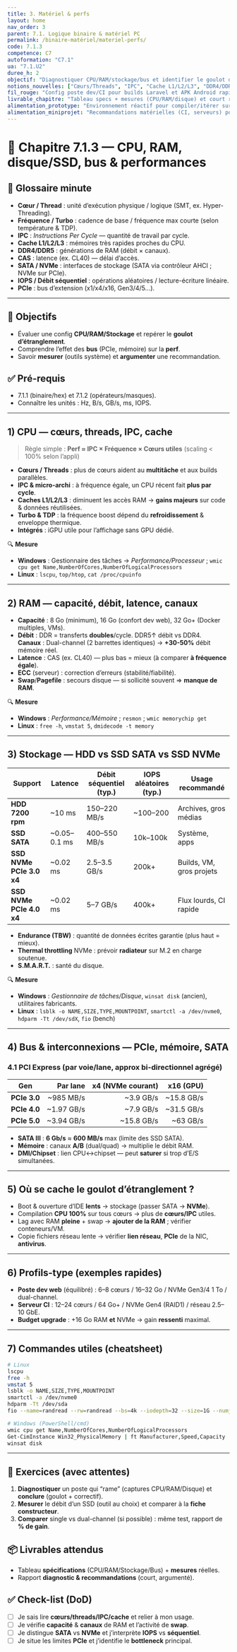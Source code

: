 ```yaml
---
title: 3. Matériel & perfs
layout: home
nav_order: 3
parent: 7.1. Logique binaire & matériel PC
permalink: /binaire-matériel/materiel-perfs/
code: 7.1.3
competence: C7
autoformation: "C7.1"
ua: "7.1.U2"
duree_h: 2
objectif: "Diagnostiquer CPU/RAM/stockage/bus et identifier le goulot d’étranglement avec mesures simples."
notions_nouvelles: ["Cœurs/Threads", "IPC", "Cache L1/L2/L3", "DDR4/DDR5", "CAS", "SATA", "NVMe", "PCIe Gen"]
fil_rouge: "Config poste dev/CI pour builds Laravel et APK Android rapides"
livrable_chapitre: "Tableau specs + mesures (CPU/RAM/disque) et court rapport diagnostic"
alimentation_prototype: "Environnement réactif pour compiler/itérer sur la démo N2"
alimentation_miniprojet: "Recommandations matérielles (CI, serveurs) pour les sprints N3"
---
```



# 📘 Chapitre 7.1.3 — CPU, RAM, disque/SSD, bus & performances

## 📒 Glossaire minute
- **Cœur / Thread** : unité d’exécution physique / logique (SMT, ex. Hyper-Threading).
- **Fréquence / Turbo** : cadence de base / fréquence max courte (selon température & TDP).
- **IPC** : *Instructions Per Cycle* — quantité de travail par cycle.
- **Cache L1/L2/L3** : mémoires très rapides proches du CPU.
- **DDR4/DDR5** : générations de RAM (débit × canaux).
- **CAS** : latence (ex. CL40) — délai d’accès.
- **SATA / NVMe** : interfaces de stockage (SATA via contrôleur AHCI ; NVMe sur PCIe).
- **IOPS / Débit séquentiel** : opérations aléatoires / lecture-écriture linéaire.
- **PCIe** : bus d’extension (x1/x4/x16, Gen3/4/5…).

---

## 🎯 Objectifs
- Évaluer une config **CPU/RAM/Stockage** et repérer le **goulot d’étranglement**.
- Comprendre l’effet des **bus** (PCIe, mémoire) sur la **perf**.
- Savoir **mesurer** (outils système) et **argumenter** une recommandation.

## ✅ Pré-requis
- 7.1.1 (binaire/hex) et 7.1.2 (opérateurs/masques).
- Connaître les unités : Hz, B/s, GB/s, ms, IOPS.

---

## 1) CPU — cœurs, threads, IPC, cache
> Règle simple : **Perf ≈ IPC × Fréquence × Cœurs utiles** (scaling < 100% selon l’appli)

- **Cœurs / Threads** : plus de cœurs aident au **multitâche** et aux builds parallèles.
- **IPC & micro-archi** : à fréquence égale, un CPU récent fait **plus par cycle**.
- **Caches L1/L2/L3** : diminuent les accès RAM → **gains majeurs** sur code & données réutilisées.
- **Turbo & TDP** : la fréquence boost dépend du **refroidissement** & enveloppe thermique.
- **Intégrés** : iGPU utile pour l’affichage sans GPU dédié.

🔍 **Mesure**
- **Windows** : Gestionnaire des tâches → *Performance/Processeur* ; `wmic cpu get Name,NumberOfCores,NumberOfLogicalProcessors`
- **Linux** : `lscpu`, `top/htop`, `cat /proc/cpuinfo`

---

## 2) RAM — capacité, débit, latence, canaux
- **Capacité** : 8 Go (minimum), 16 Go (confort dev web), 32 Go+ (Docker multiples, VMs).
- **Débit** : DDR = transferts **doubles**/cycle. DDR5↑ débit vs DDR4.  
  **Canaux** : Dual-channel (2 barrettes identiques) → **+30-50%** débit mémoire réel.
- **Latence** : CAS (ex. CL40) — plus bas = mieux (à comparer **à fréquence égale**).
- **ECC** (serveur) : correction d’erreurs (stabilité/fiabilité).
- **Swap**/**Pagefile** : secours disque — si sollicité souvent ⇒ **manque de RAM**.

🔍 **Mesure**
- **Windows** : *Performance/Mémoire* ; `resmon` ; `wmic memorychip get`
- **Linux** : `free -h`, `vmstat 5`, `dmidecode -t memory`

---

## 3) Stockage — HDD vs SSD SATA vs SSD NVMe
| Support | Latence | Débit séquentiel (typ.) | IOPS aléatoires (typ.) | Usage recommandé |
|---|---|---|---|---|
| **HDD 7200 rpm** | ~10 ms | 150–220 MB/s | ~100–200 | Archives, gros médias |
| **SSD SATA** | ~0.05–0.1 ms | 400–550 MB/s | 10k–100k | Système, apps |
| **SSD NVMe PCIe 3.0 x4** | ~0.02 ms | 2.5–3.5 GB/s | 200k+ | Builds, VM, gros projets |
| **SSD NVMe PCIe 4.0 x4** | ~0.02 ms | 5–7 GB/s | 400k+ | Flux lourds, CI rapide |

- **Endurance (TBW)** : quantité de données écrites garantie (plus haut = mieux).
- **Thermal throttling** NVMe : prévoir **radiateur** sur M.2 en charge soutenue.
- **S.M.A.R.T.** : santé du disque.

🔍 **Mesure**
- **Windows** : *Gestionnaire de tâches/Disque*, `winsat disk` (ancien), utilitaires fabricants.
- **Linux** : `lsblk -o NAME,SIZE,TYPE,MOUNTPOINT`, `smartctl -a /dev/nvme0`, `hdparm -Tt /dev/sdX`, `fio` (bench)

---

## 4) Bus & interconnexions — PCIe, mémoire, SATA
### 4.1 PCI Express (par **voie/lane**, approx bi-directionnel agrégé)
| Gen | Par lane | x4 (NVMe courant) | x16 (GPU) |
|---|---:|---:|---:|
| **PCIe 3.0** | ~985 MB/s | ~3.9 GB/s | ~15.8 GB/s |
| **PCIe 4.0** | ~1.97 GB/s | ~7.9 GB/s | ~31.5 GB/s |
| **PCIe 5.0** | ~3.94 GB/s | ~15.8 GB/s | ~63 GB/s |

- **SATA III** : **6 Gb/s** ≈ **600 MB/s** max (limite des SSD SATA).
- **Mémoire** : canaux **A/B** (dual/quad) → multiplie le débit RAM.
- **DMI/Chipset** : lien CPU↔chipset — peut **saturer** si trop d’E/S simultanées.

---

## 5) Où se cache le goulot d’étranglement ?
- Boot & ouverture d’IDE **lents** → stockage (passer SATA → **NVMe**).
- Compilation **CPU 100%** sur tous cœurs → plus de **cœurs/IPC** utiles.
- Lag avec RAM **pleine** + swap → **ajouter de la RAM** ; vérifier conteneurs/VM.
- Copie fichiers réseau lente → vérifier **lien réseau**, **PCIe** de la NIC, **antivirus**.

---

## 6) Profils-type (exemples rapides)
- **Poste dev web** (équilibré) : 6–8 cœurs / 16–32 Go / NVMe Gen3/4 1 To / dual-channel.
- **Serveur CI** : 12–24 cœurs / 64 Go+ / NVMe Gen4 (RAID1) / réseau 2.5–10 GbE.
- **Budget upgrade** : +16 Go RAM **et** NVMe → gain **ressenti** maximal.

---

## 7) Commandes utiles (cheatsheet)
```bash
# Linux
lscpu
free -h
vmstat 5
lsblk -o NAME,SIZE,TYPE,MOUNTPOINT
smartctl -a /dev/nvme0
hdparm -Tt /dev/sda
fio --name=randread --rw=randread --bs=4k --iodepth=32 --size=1G --numjobs=1 --filename=/tmp/testfile

# Windows (PowerShell/cmd)
wmic cpu get Name,NumberOfCores,NumberOfLogicalProcessors
Get-CimInstance Win32_PhysicalMemory | ft Manufacturer,Speed,Capacity
winsat disk
````

---

## 🧪 Exercices (avec attentes)

1. **Diagnostiquer** un poste qui “rame” (captures CPU/RAM/Disque) et **conclure** (goulot + correctif).
2. **Mesurer** le débit d’un SSD (outil au choix) et comparer à la **fiche constructeur**.
3. **Comparer** single vs dual-channel (si possible) : même test, rapport de **% de gain**.

## 📦 Livrables attendus

* Tableau **spécifications** (CPU/RAM/Stockage/Bus) + **mesures** réelles.
* Rapport **diagnostic & recommandations** (court, argumenté).

## ✅ Check-list (DoD)

* [ ] Je sais lire **cœurs/threads/IPC/cache** et relier à mon usage.
* [ ] Je vérifie **capacité** & **canaux** de RAM et l’activité de **swap**.
* [ ] Je distingue **SATA** vs **NVMe** et j’interprète **IOPS** vs **séquentiel**.
* [ ] Je situe les limites **PCIe** et j’identifie le **bottleneck** principal.
